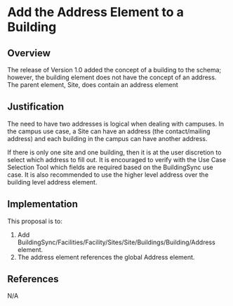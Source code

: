 # Add the Address Element to a Building

## Overview

The release of Version 1.0 added the concept of a building to the schema; however, the building element does not have the concept of an address. The parent element, Site, does contain an address element

## Justification

The need to have two addresses is logical when dealing with campuses. In the campus use case, a Site can have an address (the contact/mailing address) and each building in the campus can have another address.

If there is only one site and one building, then it is at the user discretion to select which address to fill out. It is encouraged to verify with the Use Case Selection Tool which fields are required based on the BuildingSync use case. It is also recommended to use the higher level address over the building level address element.


## Implementation

This proposal is to:
1. Add BuildingSync/Facilities/Facility/Sites/Site/Buildings/Building/Address element.
2. The address element references the global Address element.

## References

N/A
